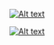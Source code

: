 
[![Alt text](https://srv.latostadora.com/designall.dll/afaces_bag--i:13562392855110135623211;c:9285511;s:B_D1;k:b5d0a30634e31556e2a8771b49fe9e74.jpg)](https://www.latostadora.com/afaces/afaces_bag/9285511)

[![Alt text](https://srv.latostadora.com/designall.dll/afaces--i:135623929285901356231;c:9292859;s:K_A1;k:a008b19e1cdc06490193758fd1b01d97.jpg)](https://www.latostadora.com/afaces/afaces/9292859)

